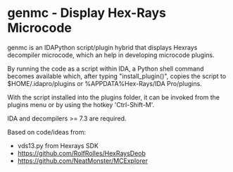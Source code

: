 # genmc - Display Hex-Rays Microcode

genmc is an IDAPython script/plugin hybrid that displays Hexrays decompiler
microcode, which an help in developing microcode plugins.

By running the code as a script within IDA, a Python shell command becomes
available which, after typing "install_plugin()", copies the script to
$HOME/.idapro/plugins or %APPDATA%Hex-Rays/IDA Pro/plugins.

With the script installed into the plugins folder, it can be invoked from
the plugins menu or by using the hotkey 'Ctrl-Shift-M'.

IDA and decompilers >= 7.3 are required.

Based on code/ideas from:
- vds13.py from Hexrays SDK
- https://github.com/RolfRolles/HexRaysDeob
- https://github.com/NeatMonster/MCExplorer